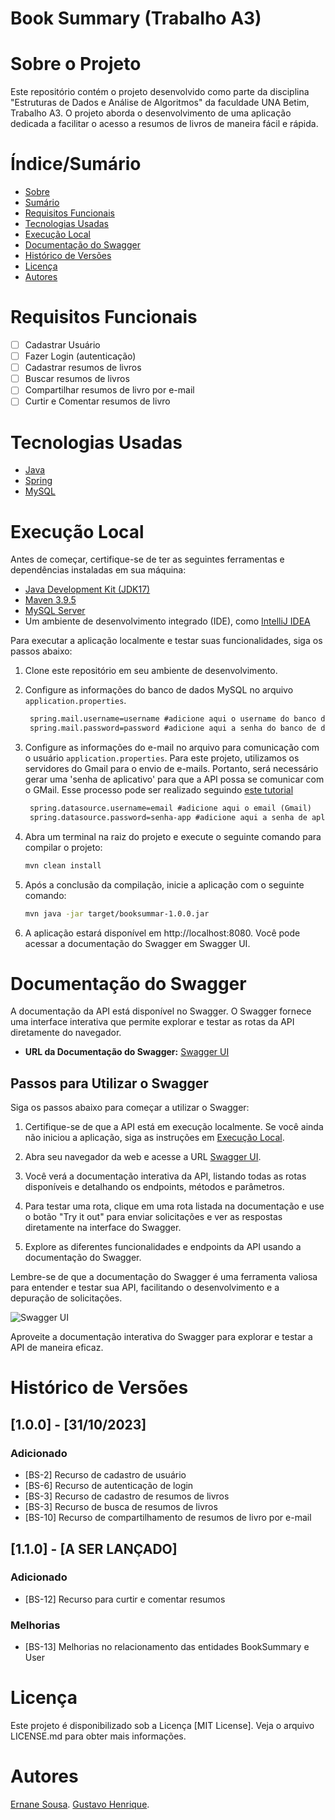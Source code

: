 # Book Summary (Trabalho A3)

# Sobre o Projeto

Este repositório contém o projeto desenvolvido como parte da disciplina "Estruturas de Dados e Análise de Algoritmos" da
faculdade UNA Betim, Trabalho A3. O projeto aborda o desenvolvimento de uma aplicação dedicada a facilitar o acesso a
resumos de livros de maneira fácil e rápida.

# Índice/Sumário

* [Sobre](#sobre-o-projeto)
* [Sumário](#índice/sumário)
* [Requisitos Funcionais](#requisitos-funcionais)
* [Tecnologias Usadas](#tecnologias-usadas)
* [Execução Local](#execução-local)
* [Documentação do Swagger](#documentação-do-swagger)
* [Histórico de Versões](#Histórico-de-Versões)
* [Licença](#Licença)
* [Autores](#autores)

# Requisitos Funcionais

- [ ] Cadastrar Usuário
- [ ] Fazer Login (autenticação)
- [ ] Cadastrar resumos de livros
- [ ] Buscar resumos de livros
- [ ] Compartilhar resumos de livro por e-mail
- [ ] Curtir e Comentar resumos de livro

# Tecnologias Usadas

- [Java](https://www.java.com/pt-BR/)
- [Spring](https://spring.io/)
- [MySQL](https://www.mysql.com/)

# Execução Local

Antes de começar, certifique-se de ter as seguintes ferramentas e dependências instaladas em sua máquina:

- [Java Development Kit (JDK17)](https://www.oracle.com/java/technologies/javase-downloads.html)
- [Maven 3.9.5](https://maven.apache.org/download.cgi)
- [MySQL Server](https://dev.mysql.com/downloads/installer/)
- Um ambiente de desenvolvimento integrado (IDE), como [IntelliJ IDEA](https://www.jetbrains.com/idea/)

Para executar a aplicação localmente e testar suas funcionalidades, siga os passos abaixo:

1. Clone este repositório em seu ambiente de desenvolvimento.

2. Configure as informações do banco de dados MySQL no arquivo `application.properties`.
   ```markdown
    spring.mail.username=username #adicione aqui o username do banco de dados
    spring.mail.password=password #adicione aqui a senha do banco de dados
   ```

3. Configure as informações do e-mail no arquivo para comunicação com o usuário `application.properties`.
   Para este projeto, utilizamos os servidores do Gmail para o envio de e-mails. Portanto, será necessário gerar uma
   'senha de aplicativo' para que a API possa se comunicar com o GMail. Esse processo pode ser realizado seguindo
   [este tutorial](https://www.jetbrains.com/idea/)
   ```markdown
    spring.datasource.username=email #adicione aqui o email (Gmail)
    spring.datasource.password=senha-app #adicione aqui a senha de aplicativo (Gmail)
   ```

4. Abra um terminal na raiz do projeto e execute o seguinte comando para compilar o projeto:
   ```bash
   mvn clean install
   ```
5. Após a conclusão da compilação, inicie a aplicação com o seguinte comando:
   ```bash
   mvn java -jar target/booksummar-1.0.0.jar
   ```
6. A aplicação estará disponível em http://localhost:8080. Você pode acessar a documentação do Swagger em Swagger UI.

# Documentação do Swagger

A documentação da API está disponível no Swagger. O Swagger fornece uma interface interativa que permite explorar e
testar as rotas da API diretamente do navegador.

- **URL da Documentação do Swagger:** [Swagger UI](http://localhost:8080/swagger-ui.html)

## Passos para Utilizar o Swagger

Siga os passos abaixo para começar a utilizar o Swagger:

1. Certifique-se de que a API está em execução localmente. Se você ainda não iniciou a aplicação, siga as instruções
   em [Execução Local](#execução-local).

2. Abra seu navegador da web e acesse a URL [Swagger UI](http://localhost:8080/swagger-ui.html).

3. Você verá a documentação interativa da API, listando todas as rotas disponíveis e detalhando os endpoints, métodos e
   parâmetros.

4. Para testar uma rota, clique em uma rota listada na documentação e use o botão "Try it out" para enviar solicitações
   e ver as respostas diretamente na interface do Swagger.

5. Explore as diferentes funcionalidades e endpoints da API usando a documentação do Swagger.

Lembre-se de que a documentação do Swagger é uma ferramenta valiosa para entender e testar sua API, facilitando o
desenvolvimento e a depuração de solicitações.

![Swagger UI](./images/swagger.png)

Aproveite a documentação interativa do Swagger para explorar e testar a API de maneira eficaz.

# Histórico de Versões

## [1.0.0] - [31/10/2023]
### Adicionado
- [BS-2] Recurso de cadastro de usuário
- [BS-6] Recurso de autenticação de login
- [BS-3] Recurso de cadastro de resumos de livros
- [BS-3] Recurso de busca de resumos de livros
- [BS-10] Recurso de compartilhamento de resumos de livro por e-mail

## [1.1.0] - [A SER LANÇADO]
### Adicionado
- [BS-12] Recurso para curtir e comentar resumos
### Melhorias
- [BS-13] Melhorias no relacionamento das entidades BookSummary e User
# Licença

Este projeto é disponibilizado sob a Licença [MIT License]. Veja o arquivo LICENSE.md para obter mais informações.

# Autores
[Ernane Sousa](https://github.com/ErnaneGS/).
[Gustavo Henrique](https://github.com/gustavohenri316).


